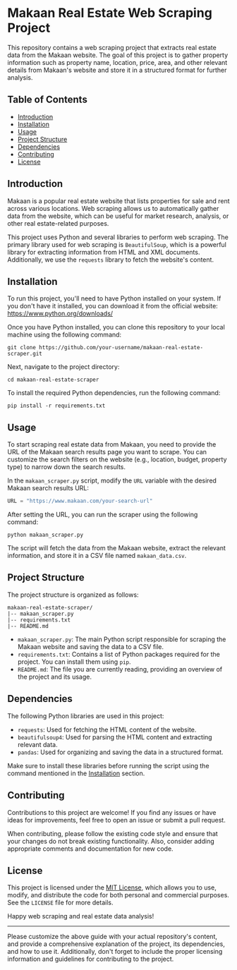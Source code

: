 # Makaan Real Estate Web Scraping Project

This repository contains a web scraping project that extracts real estate data from the Makaan website. The goal of this project is to gather property information such as property name, location, price, area, and other relevant details from Makaan's website and store it in a structured format for further analysis.

## Table of Contents

- [Introduction](#introduction)
- [Installation](#installation)
- [Usage](#usage)
- [Project Structure](#project-structure)
- [Dependencies](#dependencies)
- [Contributing](#contributing)
- [License](#license)

## Introduction

Makaan is a popular real estate website that lists properties for sale and rent across various locations. Web scraping allows us to automatically gather data from the website, which can be useful for market research, analysis, or other real estate-related purposes.

This project uses Python and several libraries to perform web scraping. The primary library used for web scraping is `BeautifulSoup`, which is a powerful library for extracting information from HTML and XML documents. Additionally, we use the `requests` library to fetch the website's content.

## Installation

To run this project, you'll need to have Python installed on your system. If you don't have it installed, you can download it from the official website: https://www.python.org/downloads/

Once you have Python installed, you can clone this repository to your local machine using the following command:

```
git clone https://github.com/your-username/makaan-real-estate-scraper.git
```

Next, navigate to the project directory:

```
cd makaan-real-estate-scraper
```

To install the required Python dependencies, run the following command:

```
pip install -r requirements.txt
```

## Usage

To start scraping real estate data from Makaan, you need to provide the URL of the Makaan search results page you want to scrape. You can customize the search filters on the website (e.g., location, budget, property type) to narrow down the search results.

In the `makaan_scraper.py` script, modify the `URL` variable with the desired Makaan search results URL:

```python
URL = "https://www.makaan.com/your-search-url"
```

After setting the URL, you can run the scraper using the following command:

```
python makaan_scraper.py
```

The script will fetch the data from the Makaan website, extract the relevant information, and store it in a CSV file named `makaan_data.csv`.

## Project Structure

The project structure is organized as follows:

```
makaan-real-estate-scraper/
|-- makaan_scraper.py
|-- requirements.txt
|-- README.md
```

- `makaan_scraper.py`: The main Python script responsible for scraping the Makaan website and saving the data to a CSV file.
- `requirements.txt`: Contains a list of Python packages required for the project. You can install them using `pip`.
- `README.md`: The file you are currently reading, providing an overview of the project and its usage.

## Dependencies

The following Python libraries are used in this project:

- `requests`: Used for fetching the HTML content of the website.
- `beautifulsoup4`: Used for parsing the HTML content and extracting relevant data.
- `pandas`: Used for organizing and saving the data in a structured format.

Make sure to install these libraries before running the script using the command mentioned in the [Installation](#installation) section.

## Contributing

Contributions to this project are welcome! If you find any issues or have ideas for improvements, feel free to open an issue or submit a pull request.

When contributing, please follow the existing code style and ensure that your changes do not break existing functionality. Also, consider adding appropriate comments and documentation for new code.

## License

This project is licensed under the [MIT License](LICENSE), which allows you to use, modify, and distribute the code for both personal and commercial purposes. See the `LICENSE` file for more details.

Happy web scraping and real estate data analysis!

---

Please customize the above guide with your actual repository's content, and provide a comprehensive explanation of the project, its dependencies, and how to use it. Additionally, don't forget to include the proper licensing information and guidelines for contributing to the project.
